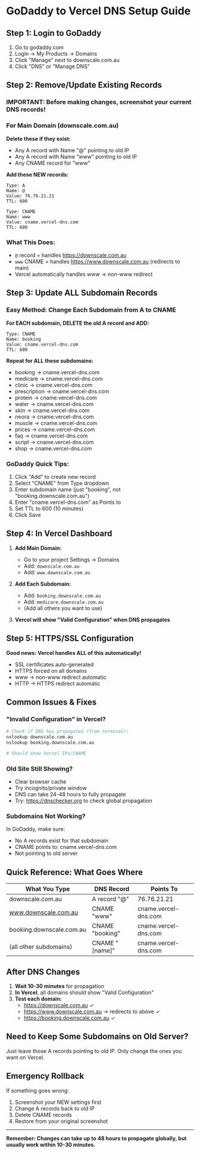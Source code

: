 # GoDaddy to Vercel DNS Setup Guide

## Step 1: Login to GoDaddy

1. Go to godaddy.com
2. Login → My Products → Domains
3. Click "Manage" next to downscale.com.au
4. Click "DNS" or "Manage DNS"

## Step 2: Remove/Update Existing Records

### IMPORTANT: Before making changes, screenshot your current DNS records!

### For Main Domain (downscale.com.au)

**Delete these if they exist:**
- Any A record with Name "@" pointing to old IP
- Any A record with Name "www" pointing to old IP
- Any CNAME record for "www"

**Add these NEW records:**

```
Type: A
Name: @
Value: 76.76.21.21
TTL: 600

Type: CNAME
Name: www
Value: cname.vercel-dns.com
TTL: 600
```

### What This Does:
- `@` record = handles https://downscale.com.au
- `www` CNAME = handles https://www.downscale.com.au (redirects to main)
- Vercel automatically handles www → non-www redirect

## Step 3: Update ALL Subdomain Records

### Easy Method: Change Each Subdomain from A to CNAME

**For EACH subdomain, DELETE the old A record and ADD:**

```
Type: CNAME
Name: booking
Value: cname.vercel-dns.com
TTL: 600
```

**Repeat for ALL these subdomains:**
- booking → cname.vercel-dns.com
- medicare → cname.vercel-dns.com  
- clinic → cname.vercel-dns.com
- prescription → cname.vercel-dns.com
- protein → cname.vercel-dns.com
- water → cname.vercel-dns.com
- skin → cname.vercel-dns.com
- neora → cname.vercel-dns.com
- muscle → cname.vercel-dns.com
- prices → cname.vercel-dns.com
- faq → cname.vercel-dns.com
- script → cname.vercel-dns.com
- shop → cname.vercel-dns.com

### GoDaddy Quick Tips:
1. Click "Add" to create new record
2. Select "CNAME" from Type dropdown
3. Enter subdomain name (just "booking", not "booking.downscale.com.au")
4. Enter "cname.vercel-dns.com" as Points to
5. Set TTL to 600 (10 minutes)
6. Click Save

## Step 4: In Vercel Dashboard

1. **Add Main Domain:**
   - Go to your project Settings → Domains
   - Add: `downscale.com.au`
   - Add: `www.downscale.com.au`

2. **Add Each Subdomain:**
   - Add: `booking.downscale.com.au`
   - Add: `medicare.downscale.com.au`
   - (Add all others you want to use)

3. **Vercel will show "Valid Configuration" when DNS propagates**

## Step 5: HTTPS/SSL Configuration

**Good news: Vercel handles ALL of this automatically!**
- SSL certificates auto-generated
- HTTPS forced on all domains
- www → non-www redirect automatic
- HTTP → HTTPS redirect automatic

## Common Issues & Fixes

### "Invalid Configuration" in Vercel?
```bash
# Check if DNS has propagated (from terminal):
nslookup downscale.com.au
nslookup booking.downscale.com.au

# Should show Vercel IPs/CNAME
```

### Old Site Still Showing?
- Clear browser cache
- Try incognito/private window
- DNS can take 24-48 hours to fully propagate
- Try: https://dnschecker.org to check global propagation

### Subdomains Not Working?
In GoDaddy, make sure:
- No A records exist for that subdomain
- CNAME points to: cname.vercel-dns.com
- Not pointing to old server

## Quick Reference: What Goes Where

| What You Type | DNS Record | Points To |
|--------------|------------|-----------|
| downscale.com.au | A record "@" | 76.76.21.21 |
| www.downscale.com.au | CNAME "www" | cname.vercel-dns.com |
| booking.downscale.com.au | CNAME "booking" | cname.vercel-dns.com |
| (all other subdomains) | CNAME "[name]" | cname.vercel-dns.com |

## After DNS Changes

1. **Wait 10-30 minutes** for propagation
2. **In Vercel**, all domains should show "Valid Configuration"
3. **Test each domain:**
   - https://downscale.com.au ✓
   - https://www.downscale.com.au → redirects to above ✓
   - https://booking.downscale.com.au ✓

## Need to Keep Some Subdomains on Old Server?

Just leave those A records pointing to old IP. Only change the ones you want on Vercel.

## Emergency Rollback

If something goes wrong:
1. Screenshot your NEW settings first
2. Change A records back to old IP
3. Delete CNAME records
4. Restore from your original screenshot

---

**Remember: Changes can take up to 48 hours to propagate globally, but usually work within 10-30 minutes.**